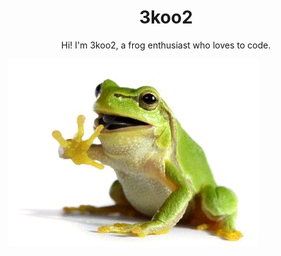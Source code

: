 <h1 align="center">3koo2</h1>
<p align="center">Hi! I'm 3koo2, a frog enthusiast who loves to code.</p>
<img src="frgo.gif" align = "center">